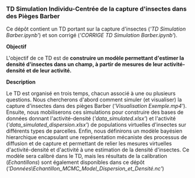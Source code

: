 ### TD Simulation Individu-Centrée de la capture d'insectes dans des Pièges Barber

Ce dépôt contient un TD portant sur la capture d'insectes (*'TD Simulation Barber.ipynb'*) et son corrigé (*'CORRIGE TD Simulation Barber.ipynb'*). 

**Objectif**

L'objectif de ce TD est de **construire un modèle permettant d'estimer la densité d'insectes dans un champ, à partir de mesures de leur activité-densité et de leur activité.** 

**Description**

Le TD est organisé en trois temps, chacun associé à une ou plusieurs questions. Nous chercherons d'abord comment simuler (et visualiser) la capture d'insectes dans des pièges Barber (*'Visualisation Exemple.mp4'*). Ensuite, nous mobiliserons ces simulations pour construire des bases de données donnant l'activité-densité (*'data_simulated.xlsx'*) et l'activité (*'data_simulated_dispersion.xlsx'*) de populations virtuelles d'insectes  sur différents types de parcelles. Enfin, nous définirons un modèle bayésien hierarchique encapsulant une représentation mécaniste des processus de diffusion et de capture et permettant de relier les mesures virtuelles d'activité-densité et d'activité à une estimation de la densité d'insectes. Ce modèle sera calibré dans le TD, mais les résultats de la calibration (*Echantillons*) sont également disponibles dans ce dépôt (*'Données\Echantillon_MCMC_Model_Dispersion_et_Densité.nc'*)
